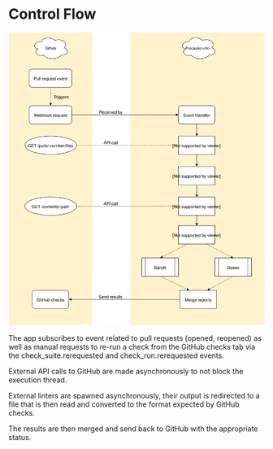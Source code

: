 <!--
    Copyright 2019 VMware, Inc.
    SPDX-License-Identifier: BSD-2-Clause
-->

# Control Flow

![architecture](architecture.svg)

The app subscribes to event related to pull requests (opened, reopened) as well
as manual requests to re-run a check from the GitHub checks tab via the
check_suite.rerequested and check_run.rerequested events.

External API calls to GitHub are made asynchronously to not block the execution
thread.

External linters are spawned asynchronously, their output is redirected to
a file that is then read and converted to the format expected by GitHub checks.

The results are then merged and send back to GitHub with the appropriate status.
